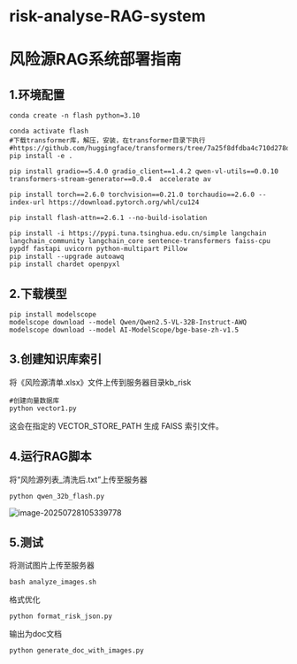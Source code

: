# risk-analyse-RAG-system
# 风险源RAG系统部署指南

## 1.环境配置

```
conda create -n flash python=3.10
```

```
conda activate flash
#下载transformer库，解压，安装，在transformer目录下执行 #https://github.com/huggingface/transformers/tree/7a25f8dfdba4c710d278d8312ef2522c5996a894
pip install -e .
```

```
pip install gradio==5.4.0 gradio_client==1.4.2 qwen-vl-utils==0.0.10 transformers-stream-generator==0.0.4  accelerate av
```

```
pip install torch==2.6.0 torchvision==0.21.0 torchaudio==2.6.0 --index-url https://download.pytorch.org/whl/cu124
```

```
pip install flash-attn==2.6.1 --no-build-isolation
```

```
pip install -i https://pypi.tuna.tsinghua.edu.cn/simple langchain langchain_community langchain_core sentence-transformers faiss-cpu pypdf fastapi uvicorn python-multipart Pillow
pip install --upgrade autoawq
pip install chardet openpyxl
```

## 2.下载模型

```
pip install modelscope
modelscope download --model Qwen/Qwen2.5-VL-32B-Instruct-AWQ
modelscope download --model AI-ModelScope/bge-base-zh-v1.5
```

## 3.创建知识库索引

将《风险源清单.xlsx》文件上传到服务器目录kb_risk

```
#创建向量数据库
python vector1.py
```

这会在指定的 VECTOR_STORE_PATH 生成 FAISS 索引文件。

## 4.运行RAG脚本

将“风险源列表_清洗后.txt”上传至服务器

```
python qwen_32b_flash.py
```

![image-20250728105339778](C:\Users\wrs\AppData\Roaming\Typora\typora-user-images\image-20250728105339778.png)

## 5.测试

将测试图片上传至服务器

```
bash analyze_images.sh
```

格式优化

```
python format_risk_json.py
```

输出为doc文档

```
python generate_doc_with_images.py
```

